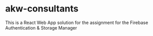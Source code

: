 # akw-consultants
This is a React Web App solution for the assignment for the Firebase Authentication &amp; Storage Manager
